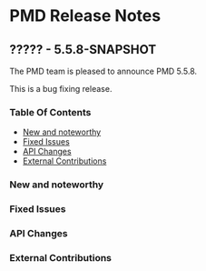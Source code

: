 # PMD Release Notes

## ????? - 5.5.8-SNAPSHOT

The PMD team is pleased to announce PMD 5.5.8.

This is a bug fixing release.

### Table Of Contents

* [New and noteworthy](#New_and_noteworthy)
* [Fixed Issues](#Fixed_Issues)
* [API Changes](#API_Changes)
* [External Contributions](#External_Contributions)

### New and noteworthy

### Fixed Issues

### API Changes

### External Contributions
